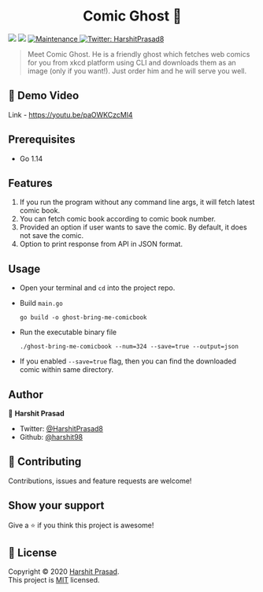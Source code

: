 <h1 align="center">Comic Ghost 👻</h1>
<p>
    <img src='https://img.shields.io/badge/maintainer-harshit98-blue' />
  <img src="https://img.shields.io/badge/license-MIT-blue" />
  <a href="https://github.com/itsfadnis/coronavirus-india/graphs/commit-activity" target="_blank">
    <img alt="Maintenance" src="https://img.shields.io/badge/Maintained%3F-yes-green.svg" />
  </a>
  <a href="https://twitter.com/HarshitPrasad8" target="_blank">
    <img alt="Twitter: HarshitPrasad8" src="https://img.shields.io/twitter/follow/HarshitPrasad8.svg?style=social" />
  </a>
</p>

> Meet Comic Ghost. He is a friendly ghost which fetches web comics for you from xkcd platform using CLI and downloads them as an image (only if you want!).
> Just order him and he will serve you well.

## 🎥 Demo Video

Link - https://youtu.be/paOWKCzcMl4

## Prerequisites

- Go 1.14

## Features

1. If you run the program without any command line args, it will fetch latest comic book.
2. You can fetch comic book according to comic book number.
3. Provided an option if user wants to save the comic. By default, it does not save the comic.
4. Option to print response from API in JSON format.

## Usage

- Open your terminal and `cd` into the project repo.

- Build `main.go`
  ```
  go build -o ghost-bring-me-comicbook  
  ```

- Run the executable binary file
  ```
  ./ghost-bring-me-comicbook --num=324 --save=true --output=json 
  ```

- If you enabled `--save=true` flag, then you can find the downloaded comic within same directory.

## Author

👤 **Harshit Prasad**

* Twitter: [@HarshitPrasad8](https://twitter.com/HarshitPrasad8)
* Github: [@harshit98](https://github.com/harshit98)

## 🤝 Contributing

Contributions, issues and feature requests are welcome!

## Show your support

Give a ⭐️ if you think this project is awesome!

## 📝 License

Copyright © 2020 [Harshit Prasad](https://github.com/harshit98).<br />
This project is [MIT](https://github.com/harshit98/Comic-Ghost/blob/master/LICENSE) licensed.
